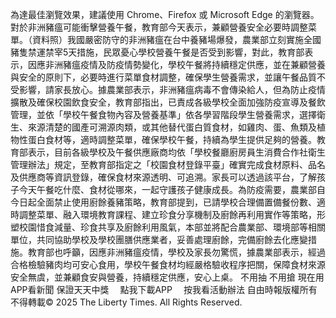 為達最佳瀏覽效果，建議使用 Chrome、Firefox 或 Microsoft Edge 的瀏覽器。對於非洲豬瘟可能衝擊營養午餐，教育部今天表示，兼顧營養安全必要時調整菜單。（資料照）我國嚴密防守的非洲豬瘟在台中養豬場爆發，農業部立刻實施全國豬隻禁運禁宰5天措施，民眾憂心學校營養午餐是否受到影響，對此，教育部表示，因應非洲豬瘟疫情及防疫情勢變化，學校午餐將持續穩定供應，並在兼顧營養與安全的原則下，必要時進行菜單食材調整，確保學生營養需求，並讓午餐品質不受影響，請家長放心。據農業部表示，非洲豬瘟病毒不會傳染給人，但為防止疫情擴散及確保校園飲食安全，教育部指出，已責成各級學校全面加強防疫宣導及餐飲管理，並依「學校午餐食物內容及營養基準」依各學習階段學生營養需求，選擇衛生、來源清楚的國產可溯源肉類，或其他替代蛋白質食材，如雞肉、蛋、魚類及植物性蛋白食材等，適時調整菜單，確保學校午餐，持續為學生提供足夠的營養。教育部表示，目前各級學校及午餐供應廠商均依「學校餐廳廚房員生消費合作社衛生管理辦法」規定，至教育部指定之「校園食材登錄平臺」確實完成食材原料、品名及供應商等資訊登錄，確保食材來源透明、可追溯。家長可以透過該平台，了解孩子今天午餐吃什麼、食材從哪來，一起守護孩子健康成長。為防疫需要，農業部自今日起全面禁止使用廚餘養豬策略，教育部提到，已請學校合理備置備餐份數、適時調整菜單、融入環境教育課程、建立珍食分享機制及廚餘再利用實作等策略，形塑校園惜食減量、珍食共享及廚餘利用風氣，本部並將配合農業部、環境部等相關單位，共同協助學校及學校團膳供應業者，妥善處理廚餘，完備廚餘去化應變措施。教育部也呼籲，因應非洲豬瘟疫情，學校及家長勿驚慌，據農業部表示，經過合格檢驗豬肉均可安心食用，學校午餐食材均經嚴格驗收程序把關，保障食材來源安全無虞，並兼顧食安與營養，持續穩定供應，安心上桌。
    不用抽 不用搶 現在用APP看新聞 保證天天中獎　
    點我下載APP　
    按我看活動辦法
自由時報版權所有不得轉載© 2025 The Liberty Times. All Rights Reserved.